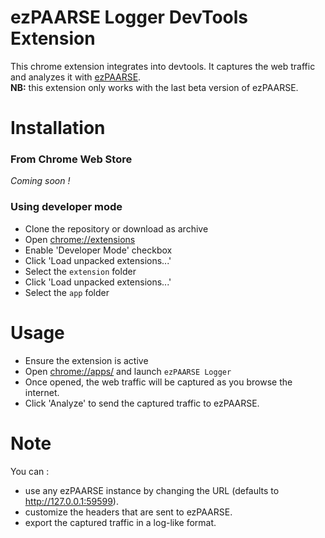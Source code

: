 ezPAARSE Logger DevTools Extension
===

This chrome extension integrates into devtools. It captures the web traffic and analyzes it with [ezPAARSE](https://github.com/ezpaarse-project/ezpaarse).  
**NB:** this extension only works with the last beta version of ezPAARSE.

Installation
===

### From Chrome Web Store
*Coming soon !*

### Using developer mode
 * Clone the repository or download as archive
 * Open [chrome://extensions](chrome://extensions)
 * Enable 'Developer Mode' checkbox
 * Click 'Load unpacked extensions...'
 * Select the `extension` folder
 * Click 'Load unpacked extensions...'
 * Select the `app` folder

Usage
===

- Ensure the extension is active
- Open [chrome://apps/](chrome://apps/) and launch `ezPAARSE Logger`
- Once opened, the web traffic will be captured as you browse the internet.
- Click 'Analyze' to send the captured traffic to ezPAARSE.

Note
===

You can :
- use any ezPAARSE instance by changing the URL (defaults to http://127.0.0.1:59599).
- customize the headers that are sent to ezPAARSE.
- export the captured traffic in a log-like format.
